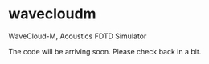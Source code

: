 # wavecloudm
WaveCloud-M, Acoustics FDTD Simulator

The code will be arriving soon. Please check back in a bit.
